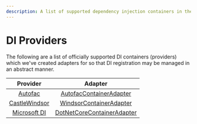 ```yaml
---
description: A list of supported dependency injection containers in the RCommon framework.
---
```


# DI Providers

The following are a list of officially supported DI containers (providers) which we've created adapters for so that DI registration may be managed in an abstract manner.&#x20;

|                                           Provider                                           |                   Adapter                   |
| :------------------------------------------------------------------------------------------: | :-----------------------------------------: |
|                                [Autofac](https://autofac.org/)                               |    [AutofacContainerAdapter](autofac.md)    |
|                [CastleWindsor](http://www.castleproject.org/projects/windsor/)               | [WindsorContainerAdapter](castlewindsor.md) |
| [Microsoft DI](https://docs.microsoft.com/en-us/dotnet/core/extensions/dependency-injection) |  [DotNetCoreContainerAdapter](microsoft.md) |
